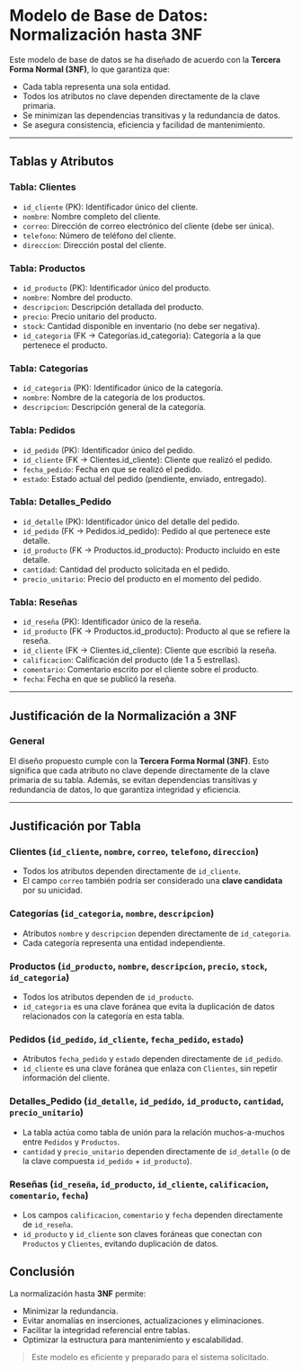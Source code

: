 # Modelo de Base de Datos: Normalización hasta 3NF

Este modelo de base de datos se ha diseñado de acuerdo con la **Tercera Forma Normal (3NF)**, lo que garantiza que:

- Cada tabla representa una sola entidad.
- Todos los atributos no clave dependen directamente de la clave primaria.
- Se minimizan las dependencias transitivas y la redundancia de datos.
- Se asegura consistencia, eficiencia y facilidad de mantenimiento.

---

## Tablas y Atributos

### Tabla: Clientes
- `id_cliente` (PK): Identificador único del cliente.
- `nombre`: Nombre completo del cliente.
- `correo`: Dirección de correo electrónico del cliente (debe ser única).
- `telefono`: Número de teléfono del cliente.
- `direccion`: Dirección postal del cliente.

### Tabla: Productos
- `id_producto` (PK): Identificador único del producto.
- `nombre`: Nombre del producto.
- `descripcion`: Descripción detallada del producto.
- `precio`: Precio unitario del producto.
- `stock`: Cantidad disponible en inventario (no debe ser negativa).
- `id_categoria` (FK → Categorías.id_categoria): Categoría a la que pertenece el producto.

### Tabla: Categorías
- `id_categoria` (PK): Identificador único de la categoría.
- `nombre`: Nombre de la categoría de los productos.
- `descripcion`: Descripción general de la categoría.

### Tabla: Pedidos
- `id_pedido` (PK): Identificador único del pedido.
- `id_cliente` (FK → Clientes.id_cliente): Cliente que realizó el pedido.
- `fecha_pedido`: Fecha en que se realizó el pedido.
- `estado`: Estado actual del pedido (pendiente, enviado, entregado).

### Tabla: Detalles_Pedido
- `id_detalle` (PK): Identificador único del detalle del pedido.
- `id_pedido` (FK → Pedidos.id_pedido): Pedido al que pertenece este detalle.
- `id_producto` (FK → Productos.id_producto): Producto incluido en este detalle.
- `cantidad`: Cantidad del producto solicitada en el pedido.
- `precio_unitario`: Precio del producto en el momento del pedido.

### Tabla: Reseñas
- `id_reseña` (PK): Identificador único de la reseña.
- `id_producto` (FK → Productos.id_producto): Producto al que se refiere la reseña.
- `id_cliente` (FK → Clientes.id_cliente): Cliente que escribió la reseña.
- `calificacion`: Calificación del producto (de 1 a 5 estrellas).
- `comentario`: Comentario escrito por el cliente sobre el producto.
- `fecha`: Fecha en que se publicó la reseña.

---

## Justificación de la Normalización a 3NF

### General
El diseño propuesto cumple con la **Tercera Forma Normal (3NF)**. Esto significa que cada atributo no clave depende directamente de la clave primaria de su tabla. Además, se evitan dependencias transitivas y redundancia de datos, lo que garantiza integridad y eficiencia.

---

## Justificación por Tabla

### Clientes (`id_cliente`, `nombre`, `correo`, `telefono`, `direccion`)
- Todos los atributos dependen directamente de `id_cliente`.
- El campo `correo` también podría ser considerado una **clave candidata** por su unicidad.

### Categorías (`id_categoria`, `nombre`, `descripcion`)
- Atributos `nombre` y `descripcion` dependen directamente de `id_categoria`.
- Cada categoría representa una entidad independiente.

### Productos (`id_producto`, `nombre`, `descripcion`, `precio`, `stock`, `id_categoria`)
- Todos los atributos dependen de `id_producto`.
- `id_categoria` es una clave foránea que evita la duplicación de datos relacionados con la categoría en esta tabla.

### Pedidos (`id_pedido`, `id_cliente`, `fecha_pedido`, `estado`)
- Atributos `fecha_pedido` y `estado` dependen directamente de `id_pedido`.
- `id_cliente` es una clave foránea que enlaza con `Clientes`, sin repetir información del cliente.

### Detalles_Pedido (`id_detalle`, `id_pedido`, `id_producto`, `cantidad`, `precio_unitario`)
- La tabla actúa como tabla de unión para la relación muchos-a-muchos entre `Pedidos` y `Productos`.
- `cantidad` y `precio_unitario` dependen directamente de `id_detalle` (o de la clave compuesta `id_pedido` + `id_producto`).

### Reseñas (`id_reseña`, `id_producto`, `id_cliente`, `calificacion`, `comentario`, `fecha`)
- Los campos `calificacion`, `comentario` y `fecha` dependen directamente de `id_reseña`.
- `id_producto` y `id_cliente` son claves foráneas que conectan con `Productos` y `Clientes`, evitando duplicación de datos.


## Conclusión

La normalización hasta **3NF** permite:

- Minimizar la redundancia.
- Evitar anomalías en inserciones, actualizaciones y eliminaciones.
- Facilitar la integridad referencial entre tablas.
- Optimizar la estructura para mantenimiento y escalabilidad.

> Este modelo es eficiente y preparado para el sistema solicitado.

